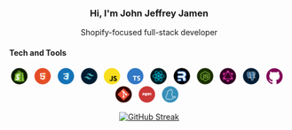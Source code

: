 <!--Name-->

<h3 align="center">
    <strong>Hi, I'm John Jeffrey Jamen</strong>
</h3>

<p align="center">
Shopify-focused full-stack developer
</p>


<!--Tech Stack and Tools-->

#### Tech and Tools

<p align="center">
<img src="assets/shopify.png" alt="Shopify" width="30"/> &nbsp;
<img src="assets/html.png" alt="html" width="30"/> &nbsp;
<img src="assets/css.png" alt="css" width="30"/> &nbsp;
<img src="assets/tailwind-css.png" alt="tailwind" width="30"/> &nbsp;
<img src="assets/javascript.png" alt="JavaScript" width="30"/> &nbsp;
<img src="assets/typescript.png" alt="typescript" width="30"/> &nbsp;
<img src="assets/react-js.png" alt="react" width="30"/> &nbsp;
<img src="assets/remix.png" alt="remix" width="30"/> &nbsp;
<img src="assets/node-js.png" alt="node" width="30"/> &nbsp;
<img src="assets/graphQL.png" alt="graph" width="30"/> &nbsp;
<img src="assets/postgreSQL.png" alt="postgresql" width="30"/> &nbsp;
<img src="assets/github.png" alt="github" width="30"/> &nbsp;
<img src="assets/git.png" alt="git" width="30"/> &nbsp;
<img src="assets/npm.png" alt="npm" width="30"/> &nbsp;
<img src="assets/yarn.png" alt="yarn" width="30"/> &nbsp;
</p>

<!--Streak-->

<p align="center">
  <a href="https://git.io/streak-stats"><img src="https://streak-stats.demolab.com?user=jj-jamen&theme=merko&hide_border=true&short_numbers=true&mode=weekly&card_height=170&background=0D1117" alt="GitHub Streak" /></a>
</p>